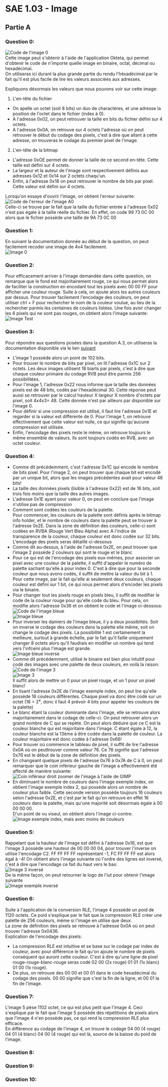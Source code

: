# SAE 1.03 - Image  

## Partie A  

### Question 0:  
![Code de l'image 0](/RenduImages/Code0.png)  
Cette image peut s'obtenir à l'aide de l'application Okteta, qui permet d'obtenir le code de n'importe quelle image en binaire, octal, décimal ou hexadécimal.  
On utiliseras ici durant la plus grande partie du rendu l'héxadécimal par le fait qu'il est plus facile de lire les valeurs associées aux adresses.  

Expliquons désormais les valeurs que nous pouvons voir sur cette image:  
1) L'en-tête du fichier
- On apelle un octet (soit 8 bits) un duo de charactères, et une adresse la position de l'octet dans le fichier (index à 0).  
- A l'adresse 0x02, on peut retrouver la taille en bits du fichier défini sur 4 octets.
- A l'adresse 0x0A, on retrouve sur 4 octets l'adresse où on peut retrouver le début du codage des pixels, c'est à dire que allant à cette adresse, on trouveras le codage du premier pixel de l'image.
2) L'en-tête de la bitmap  
- L'adresse 0xOE permet de donner la taille de ce second en-tête. Cette taille est défini sur 4 octets.
- La largeur et la auteur de l'image sont respectivement définis aux adresses 0x12 et 0x14 sur 2 octets chaqu'un.  
- Enfin, à l'adresse 0x18 on peut retrouver le nombre de bits par pixel. Cette valeur est défini sur 4 octets.

Lorsqu'on essaye d'ouvrir l'image, on obtient l'erreur suivante:  
![Code de l'erreur de l'image A0](/RenduImages/Error_A0.png)  
Celle-ci se trouve par le fait que la taille du fichier entrée à l'adresse 0x02 n'est pas égale à la taille réelle du fichier. En effet, on code 99 73 0C 00 alors que le fichier possède une taille de 9A 73 0C 00  

### Question 1:  
En suivant la documentation donnée au début de la question, on peut facilement recoder une image de 4x4 facilement.  
![Image 0](/RenduImages/Image0_Rendu.png) 

### Question 2:  
Pour efficacement arriver à l'image demandée dans cette question, on remarque que le fond est majoritairement rouge, ce qui nous permet alors de faciliter la construction en encodant tout les pixels avec 00 00 FF pour afficher une couleur rouge. Suite à cela, on ajoute alors les autres couleurs par dessus. Pour trouver facilement l'encodage des couleurs, on peut utiliser ctrl + F pour rechercher le nom de la couleur voulue, au lieu de la rechercher parmis les centaines de couleurs listées. Une fois avoir changer les 6 pixels qui ne sont pas rouges, on obtient alors l'image suivante:  
![Image Test](/RenduImages/Imagetest_Rendu.png) 

### Question 3:  
Pour répondre aux questions posées dans la question A.3, on utiliseras la documentation disponible via le lien [suivant](https://www.apprendre-en-ligne.net/info/images/formatbmp.pdf)  

- L'image 1 possède alors un point de 102 bits.
- Pour trouver le nombre de bits par pixel, on lit l'adresse 0x1C sur 2 octets. Les deux images utilisent 18 biarts par pixels, c'est à dire que chaque couleur primaire du codage RVB peut être parmis 256 possibilitées.
- Pour l'image 1, l'adresse 0x22 nous informe que la taille des données pixels est de 48 bits, codés par l'hexadécimal 30. Cette réponse peut aussi se retrouver par le calcul hauteur X largeur X nombre d'octets par pixel, soit 4x4x3= 48. Cette donnée n'est par ailleurs par disponible sur l'image 0.
- Pour définir si une compression est utilisé, il faut lire l'adresse 0x1E et regarder si la valeur est différente de 0. Pour l'image 1, on retrouve effectivement que cette valeur est nulle, ce qui signifie qu'aucune compression est utilisée.
- Enfin, l'encodage des pixels reste le même, on retrouve toujours le même ensemble de valeurs. Ils sont toujours codés en RVB, avec un octet couleur.
  
### Question 4:  
- Comme dit précédemment, c'est l'adresse 0x1C qui encode le nombre de bits pixel. Pour l'image 2, on peut trouver que chaque bit est encodé par un unique bit, alors que les images précédentes avait pour valeur 48 bits!
- La taille des données pixels (lisible à l'adresse 0x22) est de 16 bits, soit trois fois moins que la taille des autres images.
- L'adresse 0x1E ayant pour valeur 0, on peut en conclure que l'image n'utilise pas de compression
- Comment sont codées les couleurs de la palette.  
Pour commencer, les couleurs de la palette sont définis après le bitmap info holder, et le nombre de couleurs dans la palette peut se trouver à l'adresse 0x2E. Dans la zone de définition des couleurs, celle-ci sont codées en RVBA (Rouge Vert Bleu Alpha) avec A l'indice de transparence de la couleur, chaque couleur est donc codée sur 32 bits.  
L'encodage des pixels seras détaillé ci-dessous
- Comme dit au-dessus, à l'aide de l'adresse 0x2E, on peut trouver que l'image 2 possède 2 couleurs qui sont le rouge et le blanc
- Pour ce qui est de l'encodage des pixels eux-mêmes, pour associer un pixel avec une couleur de la palette, il suffit d'appeler le numéro de palette sachant qu'elle à pour index 0. C'est à dire que pour la seconde couleur que nous avons codés, il suffit de mettre la valeur du bit à 1. Pour cette image, par le fait qu'elle ai seulement deux couleurs, chaque couleur est défini sur 1 bit, ce qui nous permet alors d'encoder les pixels via le binaire.
- Pour changer tout les pixels rouge en pixels bleu, il suffit de modifier le code de la couleur rouge pour qu'elle code du bleu. Pour cela, on modifie alors l'adresse 0x36 et on obtient le code et l'image ci-dessous:  
![Code de l'image bleue](/RenduImages/ImageBleue_Code.png)  
![Image bleue](/RenduImages/ImageBleue_Rendu.png)  
- Pour inverser les damiers de l'image bleue, il y a deux possiblités. Soit on inverse le codage des couleurs dans la palette elle même, soit on change le codage des pixels. La possibilité 1 est certainement la meilleure, surtout à grande échelle, par le fait qu'il faille uniquement changer 8 octets alors qu'il faudrais en modifier un nombre qui tend vers l'infceini plus l'image est grande.  
![Image bleue inverse](/RenduImages/ImageBleueInverse_Rendu.png)  
- Comme dit précédemment, utilisé le binaire est bien plus intuitif pour codé des images avec une palette de deux couleurs, en voilà la raison:  
![Code de l'image 3](/RenduImages/Image3_Code.png)  
![Image 3](/RenduImages/Image3_Rendu.png)  
Il suffit alors de mettre un 0 pour un pixel rouge, et un 1 pour un pixel blanc!
- En lisant l'adresse 0x2E de l'image exemple index, on peut lire qu'elle possède 16 couleurs différentes. Chaque pixel va donc être codé sur un octet (16 = 2⁴, donc il faut 4 prévoir 4 bits pour appeler les couleurs de la palette)
- Le blanc étant la couleur dominante dans l'image, elle se retrouve alors majoritairement dans le codage de celle-ci. On peut retrouver alors un grand nombre de C qui se repète. On peut alors déduire que ce C est la couleur blanche qui est majoritaire dans l'image. C étant égale à 12, la couleur blanche est la 13ème à être codée dans la palette de couleur. La couleur majoritaire est donc codée à l'adresse 0x66!
- Pour trouver où commence le tableau de pixel, il suffit de lire l'adresse 0x0A où on peuttrouver comme valeur 76. Ce 76 signifie que l'adresse 0x76 est le début de la zone de définition des pixels.
- En changeant quelque pixels de l'adresse 0x76 à 0x7A de C à 0, on peut remarquer que le coin inférieur gauche de l'image a effectivement été affecté de manière suivante:  
![Coin inférieur droit zoomer de l'image à l'aide de GIMP](/RenduImages/ExtraitGimp.png)  
- En diminuant le nombre de couleurs dans l'image exemple index, on obtient l'image exemple index 2, qui possède alors un nombre de couleur plus faible. Cette seconde version possède toujours 16 couleurs selon l'adresse 0x2E, et c'est par le fait qu'on retrouve en effet 16 couleurs dans la palette, mais qu'une majorité soit désormais égale à 00 00 00 00.  
D'un point de vu viseul, on obtient alors l'image ci-contre:  
![Image exemple index, mais avec moins de couleurs](/RenduImages/ImageIndex2_Rendu.png)  
  
### Question 5:  
Rappelant que la hauteur de l'image est défini à l'adresse 0x16, est que l'image 3 possède une hauteur de 00 00 00 04, pour trouver l'inverse on utilise l'encodage C2. FF FF FF FF représentant -1, FC FF FF FF est alors égal à -4! On obtient alors l'image suivante où l'ordre des lignes est inversé, c'est à dire que l'encodage ce fait du haut vers le bas:  
![Image 3 inversé](/RenduImages/Image3Reverse_Rendu.png)  
De la même façon, on peut retourner le logo de l'iut pour obtenir l'image suivante  
![Image exemple inversé](/RenduImages/ImageExempleReverse_Rendu.png) 
  
### Question 6:  
Suite à l'application de la conversion RLE, l'image 4 possède un poid de 1120 octets. Ce poid s'explique par le fait que la compression RLE créer une palette de 256 couleurs, même si l'image en utilise que deux.  
La zone de définition des pixels se retrouve à l'adresse 0x0A où on peut trouver l'adresse 0x0436.  
Explication de l'encodage des pixels:  
- La compression RLE est intuitive et se base sur le codage par index de couleur, avec pour différence le fait qu'on ajoute le nombre de pixels conséquent qui auront cette couleur. C'est à dire qu'une ligne de pixel rouge-rouge-blanc-rouge seras codé 02 00 (2x rouge) 01 01 (1x blanc) 01 00 (1x rouge).  
- De plus, on retrouve des 00 00 et 00 01 dans le code hexadécimal du codage des pixels. 00 00 signifie que c'est la fin de la ligne, et 00 01 la fin de l'image.  

### Question 7:  
L'image 5 pèse 1102 octet, ce qui est plus petit que l'image 4. Ceci s'explique par le fait que l'image 5 possède des répétitions de pixels alors que l'image 4 n'en possède pas, ce qui rend la compression RLE plus efficace.  
En différence au codage de l'image 4, on trouve le codage 04 00 (4 rouge) 04 01 (4 blanc) 04 00 (4 rouge) qui est là, source de la baisse du poid de l'image.  

### Question 8:  

### Question 9:  

### Question 10:  